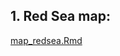 ## 1. Red Sea map:

[map_redsea.Rmd](https://github.com/mae47/Red_Sea_LGM/blob/main/Scripts/map_redsea.Rmd)
